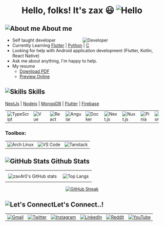 <h1 align="center"><b>Hello, folks! It's zax 😃</b> <img src="https://media.giphy.com/media/hvRJCLFzcasrR4ia7z/giphy.gif" width="35" title="Hello"></h1>

## <picture><img src="https://media.giphy.com/media/RqXiytZsYiwniqQc4b/giphy.gif" width="38" title="About me"></picture> **About me**

<picture> <img align="right" src="https://media.giphy.com/media/E3cAxPU82HUZrZ2nGG/giphy.gif" width="250px" title="Developer"></picture>

- Self taught developer
- Currently Learning [Flutter](https://flutter.dev/) | [Python](https://www.python.org/) | [C](https://www.learn-c.org/)
- Looking for help with Android application development (Flutter, Kotlin, React Native)
- Ask me about anything, I'm happy to help.
- My resume
  - [Download PDF](https://drive.google.com/file/d/1EXqZGYm2tcFH8la4ADOhlYIO-FTqsGnI/view?usp=sharing)
  - [Preview Online](https://gist.github.com/zax4r0/72e880ce601e7895db402eef377934db)

## <img src="https://media2.giphy.com/media/QssGEmpkyEOhBCb7e1/giphy.gif?cid=ecf05e47a0n3gi1bfqntqmob8g9aid1oyj2wr3ds3mg700bl&rid=giphy.gif" width="25" title="Skills"><b> Skills</b>

[NextJs](https://nextjs.org/) |
[Nodejs](https://nodejs.org/) |
[MongoDB](https://www.mongodb.com/) |
[Flutter](https://flutter.dev/) |
[Firebase](https://firebase.google.com/)

<table>
  <tr>
    <td><img title="TypeScript" src="https://cdn.iconscout.com/icon/free/png-512/free-typescript-1174965.png?f=webp&w=256" width="50" alt="TypeScript"></td>
    <td><img title="Vue" src="https://img.icons8.com/?size=256&id=rY6agKizO9eb&format=png" width="50" alt="Vue"></td>
    <td><img title="JavaScript" src="https://raw.githubusercontent.com/github/explore/80688e429a7d4ef2fca1e82350fe8e3517d3494d/topics/javascript/javascript.png" width="50" alt="JavaScript"></td>
    <td><img title="React" src="https://cdn.freebiesupply.com/logos/large/2x/react-1-logo-png-transparent.png" width="50" alt="React"></td>
    <td><img title="Angular" src="https://upload.wikimedia.org/wikipedia/commons/thumb/c/cf/Angular_full_color_logo.svg/2048px-Angular_full_color_logo.svg.png" width="50" alt="Angular"></td>
    <td><img title="Docker" src="https://img.icons8.com/?size=256&id=cdYUlRaag9G9&format=png" width="50" alt="Docker"></td>
    <td><img title="Next.js" src="https://img.icons8.com/?size=256&id=MWiBjkuHeMVq&format=png" width="50" alt="Next.js"></td>
    <td><img title="Nuxt.js" src="https://img.icons8.com/?size=256&id=nvrsJYs7j9Vb&format=png" width="50" alt="Nuxt.js"></td>
    <td><img title="Pinia" src="https://pinia.vuejs.org/logo.svg" width="40" alt="Pinia"></td>
    <td><img title="Python" src="https://img.icons8.com/?size=256&id=13441&format=png" width="50" alt="Python"></td>
    <td><img title="Tanstack" src="https://avatars.githubusercontent.com/u/72518640?s=200&v=4" width="50" alt="Tanstack"></td>
    <td><img title="Flutter" src="https://docs.flutter.dev/assets/images/branding/flutter/logo+text/horizontal/default.svg" width="120" alt="Flutter"></td>
  </tr>
</table>

<h3>Toolbox:</h3>

<table>
  <tr>
    <td><img title="Arch Linux" src="https://avatars.githubusercontent.com/u/4673648?s=200&v=4" width="50" alt="Arch Linux"></td>
    <td><img title="VS Code" src="https://img.icons8.com/?size=256&id=0OQR1FYCuA9f&format=png" width="60" alt="VS Code"></td>
    <td><img title="Tanstack" src="https://avatars.githubusercontent.com/u/72518640?s=200&v=4" width="60" alt="Tanstack"></td>
  </tr>
</table>

## <img src="https://media.giphy.com/media/cj87CxfRtrUifF3Ryk/giphy.gif" width="35" title="GitHub Stats"><b> Github Stats </b>

<div align="center">
<table>
  <tr>
    <td align="center" style="padding: 10px;">
      <img title="GitHub Stats" src="https://github-readme-stats-eosin-eight-55.vercel.app/api/?username=zax4r0&theme=highcontrast&count_private=true&include_all_commits=true&show_icons=true&show=reviews,discussions_started,discussions_answered,prs_merged,prs_merged_percentage&rank_icon=percentile&border_color=2e4058&title_color=fff&icon_color=79ff97&text_color=9f9f9f&bg_color=151515" alt="zax4r0's GitHub stats">
    </td>
    <td align="center" style="padding: 10px;">
      <img title="Top Languages" src="https://github-readme-stats-eosin-eight-55.vercel.app/api/top-langs/?username=zax4r0&layout=donut&theme=highcontrast&langs_private=true&include_all_commits=true&hide=css&size_weight=0.5&count_weight=0.5&langs_count=8&title_color=fff&icon_color=79ff97&text_color=9f9f9f&bg_color=151515" alt="Top Langs">
    </td>
  </tr>
</table>

[![GitHub Streak](https://github-readme-streak-stats-five-wheat.vercel.app?user=zax4r0&theme=highcontrast)](https://git.io/streak-stats)
</div>

## <img src="https://media.giphy.com/media/ZkoseoSVGIBmXTnWq8/giphy.gif" width="80" title="Let's Connect"><b>Let's Connect..!</b>

<div align="center">
<table>
  <tr>
    <td><a href="mailto:zax4r0@gmail.com"><img width="40" title="Gmail" src="https://img.icons8.com/?size=256&id=P7UIlhbpWzZm&format=png" alt="Gmail"></a></td>
    <td><a href="https://twitter.com/zax4r0"><img width="50" title="Twitter" src="https://cdn.iconscout.com/icon/free/png-512/free-twitter-x-9581782-7740647.png?f=webp&w=256" alt="Twitter"></a></td>
    <td><a href="https://www.instagram.com/zax4r0/"><img width="40" title="Instagram" src="https://img.icons8.com/?size=256&id=ZRiAFreol5mE&format=png" alt="Instagram"></a></td>
    <td><a href="https://www.linkedin.com/in/vishwashegde4"><img width="40" title="LinkedIn" src="https://img.icons8.com/?size=256&id=13930&format=png" alt="LinkedIn"></a></td>
    <td><a href="https://www.reddit.com/user/zax4r0"><img width="40" title="Reddit" src="https://img.icons8.com/?size=256&id=kshUdu5u4FCX&format=png" alt="Reddit"></a></td>
    <td><a href="https://www.youtube.com/channel/UC30sAkZbgtshKrKOAEvBwDw"><img width="40" title="YouTube" src="https://img.icons8.com/?size=256&id=3lD0uoEr2qZa&format=png" alt="YouTube"></a></td>
  </tr>
</table>
</div>
